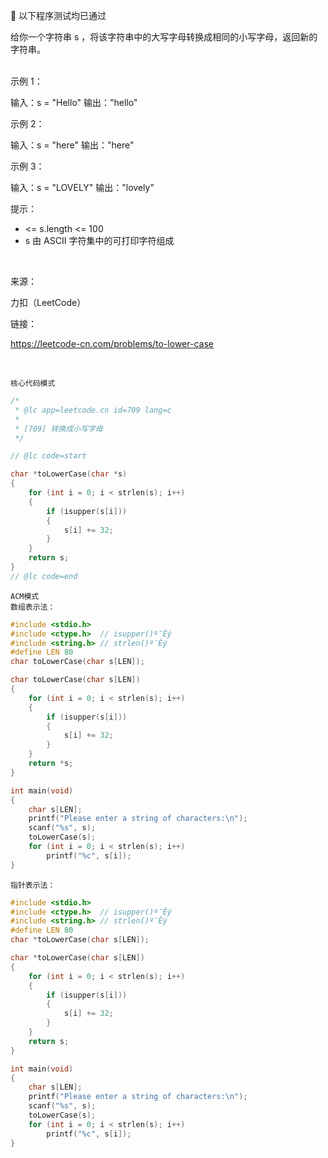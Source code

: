 🥥 以下程序测试均已通过

给你一个字符串 s ，将该字符串中的大写字母转换成相同的小写字母，返回新的字符串。

<br>
示例 1：

输入：s = "Hello"
输出："hello"

示例 2：

输入：s = "here"
输出："here"

示例 3：

输入：s = "LOVELY"
输出："lovely"


提示：
- <= s.length <= 100
- s 由 ASCII 字符集中的可打印字符组成

<br>

来源：

力扣（LeetCode）

链接：

https://leetcode-cn.com/problems/to-lower-case

<br>


`核心代码模式`

```c
/*
 * @lc app=leetcode.cn id=709 lang=c
 *
 * [709] 转换成小写字母
 */

// @lc code=start

char *toLowerCase(char *s)
{
    for (int i = 0; i < strlen(s); i++)
    {
        if (isupper(s[i]))
        {
            s[i] += 32;
        }
    }
    return s;
}
// @lc code=end
```

`ACM模式`<br>
`数组表示法：`
```c
#include <stdio.h>
#include <ctype.h>  // isupper()º¯Êý
#include <string.h> // strlen()º¯Êý
#define LEN 80
char toLowerCase(char s[LEN]);

char toLowerCase(char s[LEN])
{
    for (int i = 0; i < strlen(s); i++)
    {
        if (isupper(s[i]))
        {
            s[i] += 32;
        }
    }
    return *s;
}

int main(void)
{
    char s[LEN];
    printf("Please enter a string of characters:\n");
    scanf("%s", s);
    toLowerCase(s);
    for (int i = 0; i < strlen(s); i++)
        printf("%c", s[i]);
}
```
`指针表示法：`
```c
#include <stdio.h>
#include <ctype.h>  // isupper()º¯Êý
#include <string.h> // strlen()º¯Êý
#define LEN 80
char *toLowerCase(char s[LEN]);

char *toLowerCase(char s[LEN])
{
    for (int i = 0; i < strlen(s); i++)
    {
        if (isupper(s[i]))
        {
            s[i] += 32;
        }
    }
    return s;
}

int main(void)
{
    char s[LEN];
    printf("Please enter a string of characters:\n");
    scanf("%s", s);
    toLowerCase(s);
    for (int i = 0; i < strlen(s); i++)
        printf("%c", s[i]);
}
```